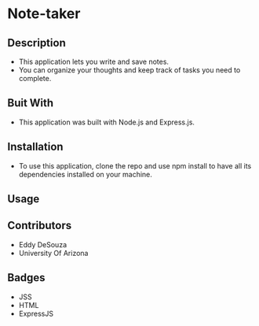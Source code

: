 # Note-taker

## Description

* This application lets you write and save notes.
* You can organize your thoughts and keep track of tasks you need to complete.

## Buit With

* This application was built with Node.js and Express.js.

## Installation

* To use this application, clone the repo and use npm install to have all its dependencies installed on your machine.

## Usage


## Contributors

* Eddy DeSouza
* University Of Arizona

## Badges

* JSS
* HTML
* ExpressJS

